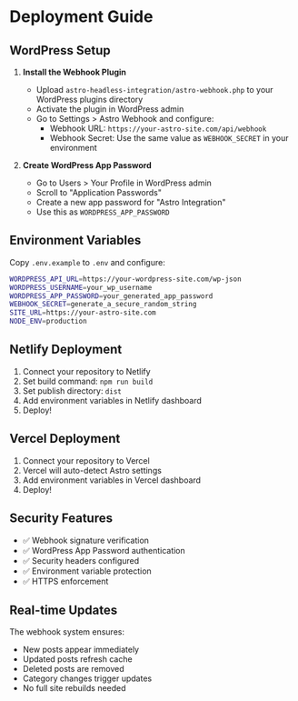 # Deployment Guide

## WordPress Setup

1. **Install the Webhook Plugin**
   - Upload `astro-headless-integration/astro-webhook.php` to your WordPress plugins directory
   - Activate the plugin in WordPress admin
   - Go to Settings > Astro Webhook and configure:
     - Webhook URL: `https://your-astro-site.com/api/webhook`
     - Webhook Secret: Use the same value as `WEBHOOK_SECRET` in your environment

2. **Create WordPress App Password**
   - Go to Users > Your Profile in WordPress admin
   - Scroll to "Application Passwords"
   - Create a new app password for "Astro Integration"
   - Use this as `WORDPRESS_APP_PASSWORD`

## Environment Variables

Copy `.env.example` to `.env` and configure:

```bash
WORDPRESS_API_URL=https://your-wordpress-site.com/wp-json
WORDPRESS_USERNAME=your_wp_username
WORDPRESS_APP_PASSWORD=your_generated_app_password
WEBHOOK_SECRET=generate_a_secure_random_string
SITE_URL=https://your-astro-site.com
NODE_ENV=production
```

## Netlify Deployment

1. Connect your repository to Netlify
2. Set build command: `npm run build`
3. Set publish directory: `dist`
4. Add environment variables in Netlify dashboard
5. Deploy!

## Vercel Deployment

1. Connect your repository to Vercel
2. Vercel will auto-detect Astro settings
3. Add environment variables in Vercel dashboard
4. Deploy!

## Security Features

- ✅ Webhook signature verification
- ✅ WordPress App Password authentication
- ✅ Security headers configured
- ✅ Environment variable protection
- ✅ HTTPS enforcement

## Real-time Updates

The webhook system ensures:
- New posts appear immediately
- Updated posts refresh cache
- Deleted posts are removed
- Category changes trigger updates
- No full site rebuilds needed